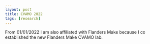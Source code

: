 ```yaml
---
layout: post
title: CVAMO 2022
tags: [research]
---
```


From 01/01/2022 I am also affiliated with Flanders Make because I co established the new Flanders Make CVAMO lab.
